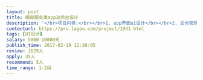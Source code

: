 ```yaml
---                
layout: post       
title: 眼部服务类app及后台设计           
description: '</br>项目内容:</br></br>1. app界面ui设计</br></br>2. 后台管理页面设计</br></br>3. 通过用户回答问题的答案，根据后台配置的规则给出眼部护理方案并链接商城相关产品下单购买</br></br>4. 后期还有后续功能，可长期合作</br>'     
contenturl: https://pro.lagou.com/project/1941.html      
tags: [UI设计]            
salary: 5000-10000元          
publish_time: 2017-02-19 12:28:05         
review: 1629人                   
apply: 35人                   
recommend: 5人                   
time_range: 1-2周              
---                 
```

